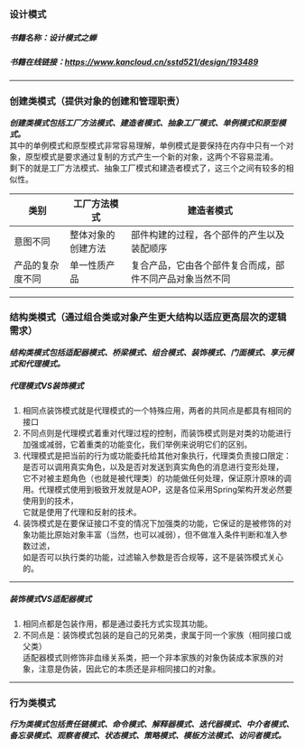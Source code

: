 ### 设计模式
##### 书籍名称：设计模式之蝉
##### 书籍在线链接：https://www.kancloud.cn/sstd521/design/193489

---------------------------------------
### 创建类模式（提供对象的创建和管理职责）
***创建类模式包括工厂方法模式、建造者模式、抽象工厂模式、单例模式和原型模式。***<br>
其中的单例模式和原型模式非常容易理解，单例模式是要保持在内存中只有一个对象，原型模式是要求通过复制的方式产生一个新的对象，这两个不容易混淆。<br>
剩下的就是工厂方法模式、抽象工厂模式和建造者模式了，这三个之间有较多的相似性。<br>

| 类别 | 工厂方法模式 | 建造者模式 | 
---- | ---|  ---| 
意图不同 | 整体对象的创建方法 |  部件构建的过程，各个部件的产生以及装配顺序
产品的复杂度不同 | 单一性质产品 |  复合产品，它由各个部件复合而成，部件不同产品对象当然不同

---------------------------------------
### 结构类模式（通过组合类或对象产生更大结构以适应更高层次的逻辑需求）
***结构类模式包括适配器模式、桥梁模式、组合模式、装饰模式、门面模式、享元模式和代理模式。***<br>

##### 代理模式VS装饰模式
1. 相同点装饰模式就是代理模式的一个特殊应用，两者的共同点是都具有相同的接口
2. 不同点则是代理模式着重对代理过程的控制，而装饰模式则是对类的功能进行加强或减弱，它着重类的功能变化，我们举例来说明它们的区别。
3. 代理模式是把当前的行为或功能委托给其他对象执行，代理类负责接口限定：是否可以调用真实角色，以及是否对发送到真实角色的消息进行变形处理，<br>
    它不对被主题角色（也就是被代理类）的功能做任何处理，保证原汁原味的调用。代理模式使用到极致开发就是AOP，这是各位采用Spring架构开发必然要使用到的技术，<br>
    它就是使用了代理和反射的技术。
4. 装饰模式是在要保证接口不变的情况下加强类的功能，它保证的是被修饰的对象功能比原始对象丰富（当然，也可以减弱），但不做准入条件判断和准入参数过滤，<br>
    如是否可以执行类的功能，过滤输入参数是否合规等，这不是装饰模式关心的。<br>

---------------------------------------
##### 装饰模式VS适配器模式
1. 相同点都是包装作用，都是通过委托方式实现其功能。
2. 不同点是：装饰模式包装的是自己的兄弟类，隶属于同一个家族（相同接口或父类）<br>
    适配器模式则修饰非血缘关系类，把一个非本家族的对象伪装成本家族的对象，注意是伪装，因此它的本质还是非相同接口的对象。

---------------------------------------
### 行为类模式
***行为类模式包括责任链模式、命令模式、解释器模式、迭代器模式、中介者模式、备忘录模式、观察者模式、状态模式、策略模式、模板方法模式、访问者模式。***<br>